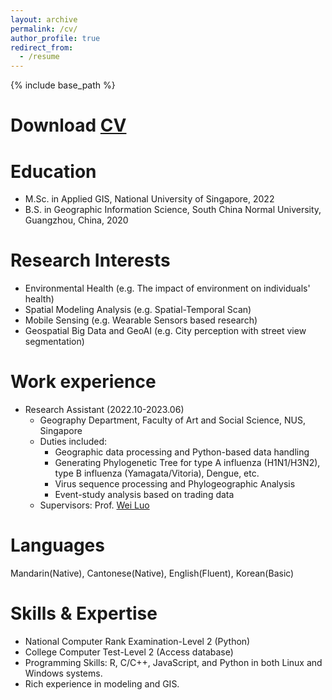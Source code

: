 ```yaml
---
layout: archive
permalink: /cv/
author_profile: true
redirect_from:
  - /resume
---
```


{% include base_path %}

Download [CV](http://LixianSu.github.io/files/CV_LixianSu.pdf)
======

Education
======
* M.Sc. in Applied GIS, National University of Singapore, 2022
* B.S. in Geographic Information Science, South China Normal University, Guangzhou, China, 2020

Research Interests
======
* Environmental Health (e.g. The impact of environment on individuals' health)
* Spatial Modeling Analysis (e.g. Spatial-Temporal Scan)
* Mobile Sensing (e.g. Wearable Sensors based research)
* Geospatial Big Data and GeoAI (e.g. City perception with street view segmentation)

<div style="display: none">
Research Highlights
======
* Development of [spectral transformation](https://doi.org/10.1029/2019WR026962) and its [application](https://doi.org/10.1016/j.jhydrol.2021.126816) in hydro-climatology
* An [open-source tool](https://cran.r-project.org/web/packages/WASP/index.html) for improved system modelling: [Wavelet System Prediction (WASP)](https://doi.org/10.1016/j.envsoft.2020.104907)
* Quantification of future changes in drought and [agricultural production](https://doi.org/10.1007/s00704-018-2617-z) under global warming
* [Postprocessing techniques](https://doi.org/10.1029/2021GL092953) for correcting climate model simulations in the [time-frequency domain](https://doi.org/10.1029/2022GL100550)
* Development of [index-based drought insurance](https://doi.org/10.1108/AFR-02-2020-0020) for disaster risk transfer
</div>

Work experience
======
* Research Assistant (2022.10-2023.06)
  * Geography Department, Faculty of Art and Social Science, NUS, Singapore
  * Duties included: 
	+ Geographic data processing and Python-based data handling
    + Generating Phylogenetic Tree for type A influenza (H1N1/H3N2), type B influenza (Yamagata/Vitoria), Dengue, etc.
    + Virus sequence processing and Phylogeographic Analysis
    + Event-study analysis based on trading data
  * Supervisors: Prof. [Wei Luo](https://ap5.fas.nus.edu.sg/fass/geowl/)

<div style="display: none">
* Nov. 2015 - Feb. 2018: Research Assistant/Engineer
  * Tropical Marine Science Institute, National University of Singapore, Singapore
  * Duties included: 
    + Lead the Crop Modelling on Prediction of Rice Yield with DSSAT in Vietnam - Climate Change and Food Security Studies.
	+ Involve in the Development of Index-based Drought Insurance for Sovereign Disaster Risk Transfer, World Bank Project. 
	+ Involve in the Study on Impact of Climate Change on Inland and Coastal Flooding in Singapore, Public Utilities Board Project.
	+ Involve in the Effectiveness of ABC Waters Design Features (Sponge Cities) for Runoff Quantity Control in Singapore, Public Utilities Board Project.
  * Supervisor: Prof. [Shie-Yui Liong](https://scholar.google.com.au/citations?user=PvpaEVUAAAAJ&hl=en)

* Mar. 2015 - Sep. 2015: Intern
  * Ingenieurgesellschaft Prof. Dr. Sieker mbH, Berlin, Germany
  * Duties included:
    + Lead the Development of the Time-Area Function Model Based on QGIS Environment for Stormwater Management.
    + Involve in a Project in Saudi Arabia on Flood Modelling and Mitigation of Hafar Al-Batin City.   
  * Supervisor: Prof. [Frank Molkenthin](https://www.b-tu.de/fg-hydrologie/team/mitarbeiter/apl-prof-frank-molkenthin) and Prof. [Heiko Sieker](https://www.sieker.de/aktuelles/news/heiko-sieker-honorarprofessor-an-der-tu-berlin-143.html?no_cache=1)

Publications
======
  <ul>{% for post in site.publications %}
    {% include archive-single-cv.html %}
  {% endfor %}</ul>
 
Talks
======
  <ul>{% for post in site.talks %}
    {% include archive-single-talk-cv.html %}
  {% endfor %}</ul>
  
Teaching
======
  <ul>{% for post in site.teaching %}
    {% include archive-single-cv.html %}
  {% endfor %}</ul>
</div>

Languages
======
Mandarin(Native), Cantonese(Native), English(Fluent), Korean(Basic)

Skills & Expertise 
======
* National Computer Rank Examination-Level 2 (Python) 
* College Computer Test-Level 2 (Access database)
* Programming Skills: R, C/C++, JavaScript, and Python in both Linux and Windows systems.
* Rich experience in modeling and GIS.

<div style="display: none">
Service and leadership
======
* Contribute to First Order Draft of IPCC 6th Assessment Report (FOD-WGII-AR6) as a group reviewer
* Contribute to Second Order Draft of IPCC 6th Assessment Report (SOD-WGI-AR6) as a group reviewer
* Topic Coordinator for a [Special Issue of Frontiers in Marine Science](https://www.frontiersin.org/research-topics/46827/toxicological-endpoints-and-bioavailability-of-emerging-contaminants-and-their-impacts-on-marine-nut)
* Reviewer Editor: 
  + Frontiers in Water (Sections: Water and Climate; Water and Hydrocomplexity)
* Reviewer for Scholarly Journals: 
  + Journal of Hydrology
  + Frontiers in Water
  + International Journal of River Basin Management 
  + Water; Sustainability; International Journal of Environmental Research and Public Health

Membership
======
* American Geosciences Union (AGU)
* Asia Oceania Geosciences Society (AOGS)
* International Commission of Statistical Hydrology (ICSH-IAHS)
* Modeling and Simulation Society of Australia and New Zealand (MSSANZ)
</div>